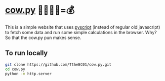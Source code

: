# [cow.py](https://toddchapman.io/cow.py/) 🤔💭🐄💩=💰

This is a simple website that uses [pyscript](https://pyscript.net/) (instead of regular old javascript) to fetch some data and run some simple calculations in the browser. Why? So that the cow.py pun makes sense. 

## To run locally

```sh
git clone https://github.com/TtheBC01/cow.py.git
cd cow.py
python -m http.server
```